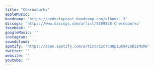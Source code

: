 ```yaml
---
title: "Chernoburkv"
appleMusic: ''
bandcamp: 'https://nedostupnost.bandcamp.com/album/--3'
discogs: 'https://www.discogs.com/artist/5189838-Chernoburkv'
facebook: ''
googleMusic: ''
instagram: ''
soundcloud: ''
spotify: 'https://open.spotify.com/artist/1zcTcHOp1uK94S5DZsMsM8'
twitter: ''
website: ''
youtube: ''
---
```

